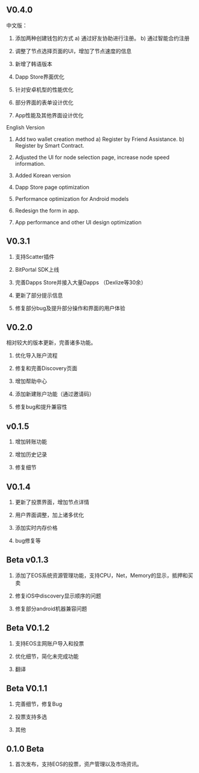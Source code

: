 ## V0.4.0

中文版：
1.	添加两种创建钱包的方式
  a)	通过好友协助进行注册。
  b)	通过智能合约注册

2.	调整了节点选择页面的UI，增加了节点速度的信息

3.	新增了韩语版本

4.	Dapp Store界面优化

5.	针对安卓机型的性能优化

6.	部分界面的表单设计优化

7.	App性能及其他界面设计优化

English Version
1. Add two wallet creation method
  a) Register by Friend Assistance.
  b) Register by Smart Contract.

2. Adjusted the UI for node selection page, increase node speed information.

3. Added Korean version

4. Dapp Store page optimization

5. Performance optimization for Android models

6. Redesign the form in app.

7. App performance and other UI design optimization



## V0.3.1

1. 支持Scatter插件

2. BitPortal SDK上线

3. 完善Dapps Store并接入大量Dapps （Dexlize等30余）

4. 更新了部分提示信息

5. 修复部分bug及提升部分操作和界面的用户体验

## V0.2.0

相对较大的版本更新，完善诸多功能。

1. 优化导入账户流程

2. 修复和完善Discovery页面

3. 增加帮助中心

4. 添加新建账户功能（通过邀请码）

5. 修复bug和提升兼容性


## v0.1.5

1. 增加转账功能

2. 增加历史记录

3. 修复细节


## V0.1.4

1. 更新了投票界面，增加节点详情

2. 用户界面调整，加上诸多优化

3. 添加实时内存价格

4. bug修复等



## Beta v0.1.3

1. 添加了EOS系统资源管理功能，支持CPU，Net，Memory的显示，抵押和买卖

2. 修复iOS中discovery显示顺序的问题

3. 修复部分android机器兼容问题



## Beta V0.1.2

1. 支持EOS主网账户导入和投票

2. 优化细节，简化未完成功能

3. 翻译



## Beta V0.1.1

1. 完善细节，修复Bug

2. 投票支持多选

3. 其他


## 0.1.0 Beta

1. 首次发布，支持EOS的投票，资产管理以及市场资讯。
